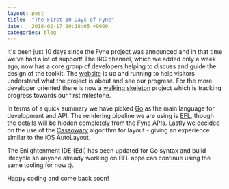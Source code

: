 ```yaml
---
layout: post
title:  "The First 10 Days of Fyne"
date:   2018-02-17 20:18:05 +0000
categories: blog
---
```


It's been just 10 days since the Fyne project was announced and in that time we've had a lot of support! The IRC channel, which we added only a week ago, now has a core group of developers helping to discuss and guide the design of the toolkit.
The [website](https://fyne.io) is up and running to help visitors understand what the project is about and see our progress. For the more developer oriented there is now a [walking skeleton](https://github.com/fyne-io/fyne/projects/1) project which is tracking progress towards our first milestone.

In terms of a quick summary we have picked [Go](https://golang.org) as the main language for development and API. The rendering pipeline we are using is [EFL](https://www.enlightenment.org/), though the details will be hidden completely from the Fyne APIs. Lastly we [decided](https://github.com/fyne-io/fyne/wiki/Layout-Algorithm) on the use of the [Cassowary](http://overconstrained.io/) algorithm for layout - giving an experience similar to the iOS AutoLayout.

The Enlightenment IDE (Edi) has been updated for Go syntax and build lifecycle so anyone already working on EFL apps can continue using the same tooling for now :).

Happy coding and come back soon!
